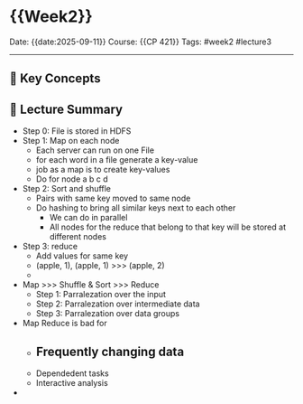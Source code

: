 # {{Week2}}

Date: {{date:2025-09-11}}
Course: {{CP 421}}
Tags: #week2 #lecture3

---
## 🧠 Key Concepts


## 📖 Lecture Summary
- Step 0: File is stored in HDFS
- Step 1: Map on each node
  - Each server can run on one File
  - for each word in a file generate a key-value
  - job as a map is to create key-values
  - Do for node a b c d
- Step 2: Sort and shuffle
  - Pairs with same key moved to same node
  - Do hashing to bring all similar keys next to each other
    - We can do in parallel
    - All nodes for the reduce that belong to that key will be stored at different nodes
- Step 3: reduce
  - Add values for same key
  - (apple, 1), (apple, 1) >>> (apple, 2)
  - 
- Map >>> Shuffle & Sort >>> Reduce
  - Step 1: Parralezation over the input
  - Step 2: Parralezation over intermediate data
  - Step 3: Parralezation over data groups
- Map Reduce is bad for
  - Frequently changing data
    - 
  - Dependedent tasks
  - Interactive analysis
- 
